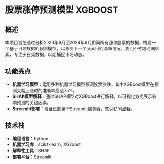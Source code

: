 
# 股票涨停预测模型 XGBOOST

## 概述
本项目旨在通过分析2023年9月至2024年9月期间所有涨停股票的数据，构建一个基于日频数据的预测模型，以预测下一个交易日的涨跌情况。我们不考虑时间因素，专注于日频数据，以期捕捉市场动态。

## 功能亮点
- **机器学习模型**：运用多种机器学习模型预测股票涨跌，其中XGBoost模型在预测大幅上涨时的准确率高达75%。
- **SHAP模型解释**：通过SHAP模型对XGBoost进行解释，以可视化方式展示影响预测的关键因素。
- **Streamlit部署**：项目已部署于Streamlit服务器，欢迎访问[点我]([https://xgboost-leixydyapprszn7cwnmxhdb.streamlit.app/](https://stock-prediction-xgboost-shap-app-kuucy9ewddzakwidxds35z.streamlit.app/))。

## 技术栈
- **编程语言**：Python
- **机器学习库**：scikit-learn, XGBoost
- **解释性工具**：SHAP
- **部署平台**：Streamlit

